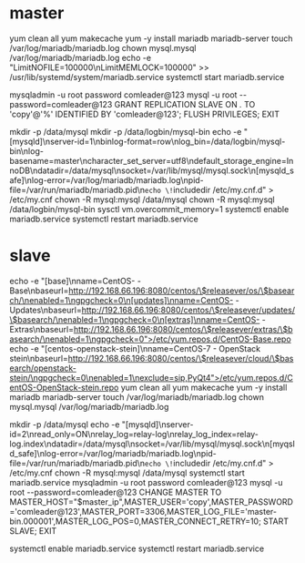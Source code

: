 
# master
yum clean all
yum makecache
yum -y install mariadb mariadb-server
touch /var/log/mariadb/mariadb.log
chown mysql.mysql /var/log/mariadb/mariadb.log
echo -e "LimitNOFILE=100000\nLimitMEMLOCK=100000" >> /usr/lib/systemd/system/mariadb.service
systemctl start mariadb.service

mysqladmin -u root password comleader@123
mysql -u root --password=comleader@123
GRANT REPLICATION SLAVE ON *.* TO 'copy'@'%' IDENTIFIED BY 'comleader@123';
FLUSH PRIVILEGES;
EXIT

mkdir -p /data/mysql
mkdir -p /data/logbin/mysql-bin
echo -e "[mysqld]\nserver-id=1\nbinlog-format=row\nlog_bin=/data/logbin/mysql-bin\nlog-basename=master\ncharacter_set_server=utf8\ndefault_storage_engine=InnoDB\ndatadir=/data/mysql\nsocket=/var/lib/mysql/mysql.sock\n[mysqld_safe]\nlog-error=/var/log/mariadb/mariadb.log\npid-file=/var/run/mariadb/mariadb.pid\n`echo \!`includedir /etc/my.cnf.d" > /etc/my.cnf
chown -R mysql:mysql /data/mysql
chown -R mysql:mysql /data/logbin/mysql-bin
sysctl vm.overcommit_memory=1
systemctl enable mariadb.service
systemctl restart mariadb.service

# slave

echo -e "[base]\nname=CentOS- - Base\nbaseurl=http://192.168.66.196:8080/centos/\$releasever/os/\$basearch/\nenabled=1\ngpgcheck=0\n[updates]\nname=CentOS- - Updates\nbaseurl=http://192.168.66.196:8080/centos/\$releasever/updates/\$basearch/\nenabled=1\ngpgcheck=0\n[extras]\nname=CentOS- - Extras\nbaseurl=http://192.168.66.196:8080/centos/\$releasever/extras/\$basearch/\nenabled=1\ngpgcheck=0">/etc/yum.repos.d/CentOS-Base.repo
echo -e "[centos-openstack-stein]\nname=CentOS-7 - OpenStack stein\nbaseurl=http://192.168.66.196:8080/centos/\$releasever/cloud/\$basearch/openstack-stein/\ngpgcheck=0\nenabled=1\nexclude=sip,PyQt4">/etc/yum.repos.d/CentOS-OpenStack-stein.repo
yum clean all
yum makecache
yum -y install mariadb mariadb-server
touch /var/log/mariadb/mariadb.log
chown mysql.mysql /var/log/mariadb/mariadb.log

mkdir -p /data/mysql
echo -e "[mysqld]\nserver-id=2\nread_only=ON\nrelay_log=relay-log\nrelay_log_index=relay-log.index\ndatadir=/data/mysql\nsocket=/var/lib/mysql/mysql.sock\n[myqsld_safe]\nlog-error=/var/log/mariadb/mariadb.log\npid-file=/var/run/mariadb/mariadb.pid\n`echo \!`includedir /etc/my.cnf.d" > /etc/my.cnf
chown -R mysql:mysql /data/mysql
systemctl start mariadb.service
mysqladmin -u root password comleader@123
mysql -u root --password=comleader@123
CHANGE MASTER TO MASTER_HOST="$master_ip",MASTER_USER='copy',MASTER_PASSWORD='comleader@123',MASTER_PORT=3306,MASTER_LOG_FILE='master-bin.000001',MASTER_LOG_POS=0,MASTER_CONNECT_RETRY=10;
START SLAVE;
EXIT


systemctl enable mariadb.service
systemctl restart mariadb.service
